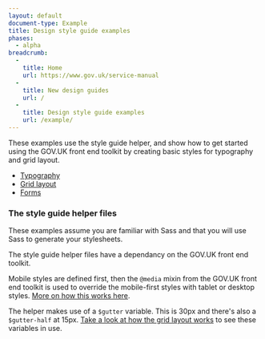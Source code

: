```yaml
---
layout: default
document-type: Example
title: Design style guide examples
phases:
  - alpha
breadcrumb:
  -
    title: Home
    url: https://www.gov.uk/service-manual
  -
    title: New design guides
    url: /
  -
    title: Design style guide examples
    url: /example/
---
```


<div class="text">
  <p>
    These examples use the style guide helper, and show how to get started using the GOV.UK front end toolkit by creating basic styles for typography and grid layout.
  </p>

  <ul>
    <li><a href="{{ site.baseurl }}/example/typography.html">Typography</a></li>
    <li><a href="{{ site.baseurl }}/example/grid.html">Grid layout</a></li>
    <li><a href="{{ site.baseurl }}/example/form.html">Forms</a></li>
  </ul>

  <h3 class="heading-24">The style guide helper files</h3>

  <p>
    These examples assume you are familiar with Sass and that you will use Sass to generate your stylesheets.
  </p>

  <p>
    The style guide helper files have a dependancy on the GOV.UK front end toolkit.
  </p>

  <p>
    Mobile styles are defined first, then the <code>@media</code> mixin from the GOV.UK front end toolkit is used to override the mobile-first styles with tablet or desktop styles. <a href="https://github.com/alphagov/govuk_frontend_toolkit#media">More on how this works here</a>.
  </p>
  <p>
    The helper makes use of a <code>$gutter</code> variable. This is 30px and there's also a <code>$gutter-half</code> at 15px. <a href="{{ site.baseurl }}/example/grid.html">Take a look at how the grid layout works</a> to see these variables in use.
  </p>
</div>
